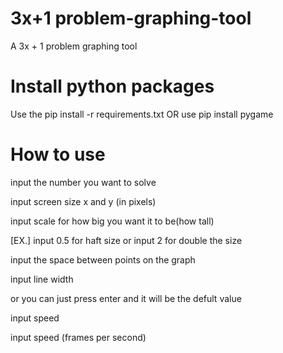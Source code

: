 # 3x+1 problem-graphing-tool
A 3x + 1 problem graphing tool
# Install python packages
Use the pip install -r requirements.txt OR use pip install pygame
# How to use

input the number you want to solve

input screen size x and y (in pixels)

input scale for how big you want it to be(how tall)

[EX.] input 0.5 for haft size or input 2 for double the size

input the space between points on the graph

input line width

or you can just press enter and it will be the defult value

input speed

input speed (frames per second)
